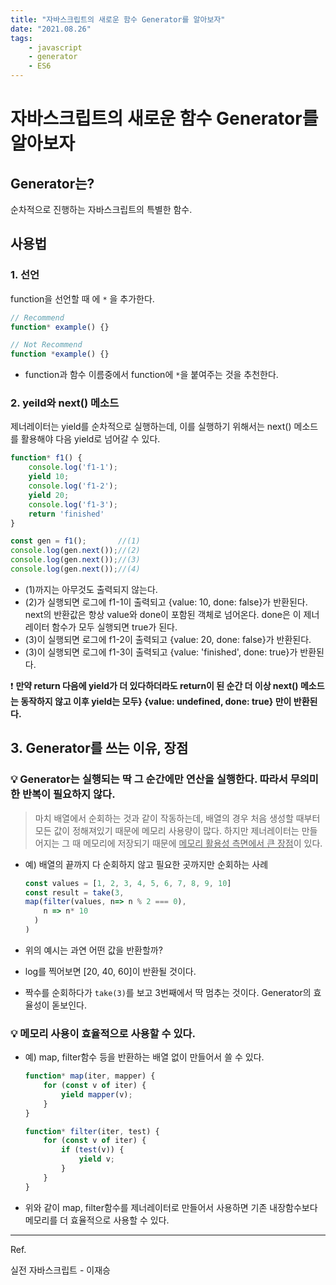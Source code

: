 ```yaml
---
title: "자바스크립트의 새로운 함수 Generator를 알아보자"
date: "2021.08.26"
tags: 
    - javascript
    - generator
    - ES6
---
```


# 자바스크립트의 새로운 함수 Generator를 알아보자
## Generator는?

순차적으로 진행하는 자바스크립트의 특별한 함수.



## 사용법

### 1. 선언

function을 선언할 때 에 `*` 을 추가한다.

```javascript
// Recommend
function* example() {}

// Not Recommend
function *example() {}
```

- function과 함수 이름중에서 function에 `*`을 붙여주는 것을 추천한다.



### 2. yeild와 next() 메소드

제너레이터는 yield를 순차적으로 실행하는데, 이를 실행하기 위해서는 next() 메소드를 활용해야 다음 yield로 넘어갈 수 있다.

```javascript
function* f1() {
    console.log('f1-1');
    yield 10;
    console.log('f1-2');
    yield 20;
    console.log('f1-3');
    return 'finished'
}

const gen = f1();		//(1)
console.log(gen.next());//(2)
console.log(gen.next());//(3)
console.log(gen.next());//(4)
```

- (1)까지는 아무것도 출력되지 않는다.
- (2)가 실행되면 로그에 f1-1이 출력되고 {value: 10, done: false}가 반환된다. next의 반환값은 항상 value와 done이 포함된 객체로 넘어온다. done은 이 제너레이터 함수가 모두 실행되면 true가 된다.
- (3)이 실행되면 로그에 f1-2이 출력되고 {value: 20, done: false}가 반환된다.
- (3)이 실행되면 로그에 f1-3이 출력되고 {value: 'finished', done: true}가 반환된다.



:heavy_exclamation_mark: **만약 return 다음에 yield가 더 있다하더라도 return이 된 순간 더 이상 next() 메소드는 동작하지 않고 이후 yield는 모두} {value: undefined, done: true} 만이 반환된다.**



## 3. Generator를 쓰는 이유, 장점

### :bulb: Generator는 실행되는 딱 그 순간에만 연산을 실행한다. 따라서 무의미한 반복이 필요하지 않다.

>  마치 배열에서 순회하는 것과 같이 작동하는데, 배열의 경우 처음 생성할 때부터 모든 값이 정해져있기 때문에 메모리 사용량이 많다. 하지만 제너레이터는 만들어지는 그 때 메모리에 저장되기 때문에 <u>메모리 활용성 측면에서 큰 장점</u>이 있다.

- 예) 배열의 끝까지 다 순회하지 않고 필요한 곳까지만 순회하는 사례

  ```javascript
  const values = [1, 2, 3, 4, 5, 6, 7, 8, 9, 10]
  const result = take(3,
  map(filter(values, n=> n % 2 === 0),
      n => n* 10
  	)
  )
  ```

- 위의 예시는 과연 어떤 값을 반환할까?

- log를 찍어보면 [20, 40, 60]이 반환될 것이다.

- 짝수를 순회하다가 `take(3)`를 보고 3번째에서 딱 멈추는 것이다. Generator의 효율성이 돋보인다.



### :bulb: 메모리 사용이 효율적으로 사용할 수 있다.

- 예) map, filter함수 등을 반환하는 배열 없이 만들어서 쓸 수 있다.

  ```javascript
  function* map(iter, mapper) {
      for (const v of iter) {
          yield mapper(v);
      }
  }
  
  function* filter(iter, test) {
      for (const v of iter) {
          if (test(v)) {
              yield v;
          }
      }
  }
  
  ```

- 위와 같이 map, filter함수를 제너레이터로 만들어서 사용하면 기존 내장함수보다 메모리를 더 효율적으로 사용할 수 있다.



---

Ref.

실전 자바스크립트 - 이재승

